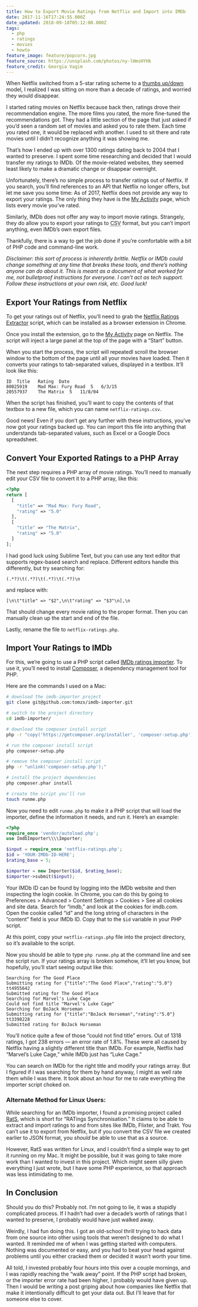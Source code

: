 ```yaml
---
title: How to Export Movie Ratings from Netflix and Import into IMDb
date: 2017-11-16T17:24:55.000Z
date_updated: 2018-09-18T05:12:00.000Z
tags:
  - php
  - ratings
  - movies
  - howto
feature_image: feature/popcorn.jpg
feature_source: https://unsplash.com/photos/ny-lHmsHYHk
feature_credit: Georgia Vagim
---
```


When Netflix switched from a 5-star rating scheme to a [thumbs up/down](https://www.theverge.com/2017/3/16/14952434/netflix-five-star-ratings-going-away-thumbs-up-down) model, I realized I was sitting on more than a decade of ratings, and worried they would disappear.

I started rating movies on Netflix because back then, ratings drove their recommendation engine. The more films you rated, the more fine-tuned the recommendations got. They had a little section of the page that just asked if you’d seen a random set of movies and asked you to rate them. Each time you rated one, it would be replaced with another. I used to sit there and rate movies until I didn’t recognize anything it was showing me.

That’s how I ended up with over 1300 ratings dating back to 2004 that I wanted to preserve. I spent some time researching and decided that I would transfer my ratings to IMDb. Of the movie-related websites, they seemed least likely to make a dramatic change or disappear overnight.

Unfortunately, there’s no simple process to transfer ratings out of Netflix. If you search, you’ll find references to an API that Netflix no longer offers, but let me save you some time: As of 2017, Netflix does not provide any way to export your ratings. The only thing they have is the [My Activity](https://www.netflix.com/MoviesYouveSeen) page, which lists every movie you’ve rated.

Similarly, IMDb does not offer any way to import movie ratings. Strangely, they do allow you to export your ratings to <abbr title="Comma Separated Value">CSV</abbr> format, but you can’t import anything, even IMDb’s own export files.

Thankfully, there is a way to get the job done if you’re comfortable with a bit of PHP code and command-line work.

_Disclaimer: this sort of process is inherently brittle. Netflix or IMDb could change something at any time that breaks these tools, and there’s nothing anyone can do about it. This is meant as a document of what worked for me, not bulletproof instructions for everyone. I can’t act as tech support. Follow these instructions at your own risk, etc. Good luck!_

## Export Your Ratings from Netflix

To get your ratings out of Netflix, you’ll need to grab the [Netflix Ratings Extractor](https://github.com/m5n/netflix-ratings-extractor) script, which can be installed as a browser extension in Chrome.

Once you install the extension, go to the [My Activity](https://www.netflix.com/MoviesYouveSeen) page on Netflix. The script will inject a large panel at the top of the page with a “Start” button.

When you start the process, the script will repeatedl scroll the browser window to the bottom of the page until all your movies have loaded. Then it converts your ratings to tab-separated values, displayed in a textbox. It’ll look like this:

```csv
ID	Title	Rating	Date
80025919	Mad Max: Fury Road	5	6/3/15
20557937	The Matrix	5	11/8/04
```

When the script has finished, you’ll want to copy the contents of that textbox to a new file, which you can name `netflix-ratings.csv`.

Good news! Even if you don’t get any further with these instructions, you’ve now got your ratings backed up. You can import this file into anything that understands tab-separated values, such as Excel or a Google Docs spreadsheet.

## Convert Your Exported Ratings to a PHP Array

The next step requires a PHP array of movie ratings. You’ll need to manually edit your CSV file to convert it to a PHP array, like this:

```php
<?php
return [
  [
    "title" => "Mad Max: Fury Road",
    "rating" => "5.0"
  ],
  [
    "title" => "The Matrix",
    "rating" => "5.0"
  ]
];
```

I had good luck using Sublime Text, but you can use any text editor that supports regex-based search and replace. Different editors handle this differently, but try searching for:

```
(.*?)\t(.*?)\t(.*?)\t(.*?)\n
```

and replace with:

```
[\n\t"title" => "$2",\n\t"rating" => "$3"\n],\n
```

That should change every movie rating to the proper format. Then you can manually clean up the start and end of the file.

Lastly, rename the file to `netflix-ratings.php`.

## Import Your Ratings to IMDb

For this, we’re going to use a PHP script called [IMDb ratings importer](https://github.com/tomzx/imdb-importer). To use it, you’ll need to install [Composer](https://getcomposer.org/), a dependency management tool for PHP.

Here are the commands I used on a Mac:

```bash
# download the imdb-importer project
git clone git@github.com:tomzx/imdb-importer.git

# switch to the project directory
cd imdb-importer/

# download the composer install script
php -r "copy('https://getcomposer.org/installer', 'composer-setup.php');"

# run the composer install script
php composer-setup.php

# remove the composer install script
php -r "unlink('composer-setup.php');"

# install the project dependencies
php composer.phar install

# create the script you'll run
touch runme.php
```

Now you need to edit `runme.php` to make it a PHP script that will load the importer, define the information it needs, and run it. Here’s an example:

```php
<?php
require_once 'vendor/autoload.php';
use ImdbImporter\\\\Importer;

$input = require_once 'netflix-ratings.php';
$id = 'YOUR-IMDb-ID-HERE';
$rating_base = 5;

$importer = new Importer($id, $rating_base);
$importer->submit($input);
```

Your IMDb ID can be found by logging into the IMDb website and then inspecting the login cookie. In Chrome, you can do this by going to Preferences > Advanced > Content Settings > Cookies > See all cookies and site data. Search for “imdb,” and look at the cookies for imdb.com. Open the cookie called “id” and the long string of characters in the “content” field is your IMDb ID. Copy that to the `$id` variable in your PHP script.

At this point, copy your `netflix-ratings.php` file into the project directory, so it’s available to the script.

Now you should be able to type `php runme.php` at the command line and see the script run. If your ratings array is broken somehow, it’ll let you know, but hopefully, you’ll start seeing output like this:

```shell
Searching for The Good Place
Submitting rating for {"title":"The Good Place","rating":"5.0"} tt4955642
Submitted rating for The Good Place
Searching for Marvel's Luke Cage
Could not find title "Marvel's Luke Cage"
Searching for BoJack Horseman
Submitting rating for {"title":"BoJack Horseman","rating":"5.0"} tt3398228
Submitted rating for BoJack Horseman
```

You’ll notice quite a few of those “could not find title” errors. Out of 1318 ratings, I got 238 errors — an error rate of 1.8%. These were all caused by Netflix having a slightly different title than IMDb. For example, Netflix had “Marvel’s Luke Cage,” while IMDb just has “Luke Cage.”

You can search on IMDb for the right title and modify your ratings array. But I figured if I was searching for them by hand anyway, I might as well rate them while I was there. It took about an hour for me to rate everything the importer script choked on.

### Alternate Method for Linux Users:

While searching for an IMDb importer, I found a promising project called [RatS](https://github.com/StegSchreck/RatS), which is short for “RATings Synchronisation.” It claims to be able to extract and import ratings to and from sites like IMDb, Flixter, and Trakt. You can’t use it to export from Netflix, but if you convert the CSV file we created earlier to JSON format, you _should_ be able to use that as a source.

However, RatS was written for Linux, and I couldn’t find a simple way to get it running on my Mac. It might be possible, but it was going to take more work than I wanted to invest in this project. Which might seem silly given everything I just wrote, but I have some PHP experience, so that approach was less intimidating to me.

## In Conclusion

Should you do this? Probably not. I’m not going to lie, it was a stupidly complicated process. If I hadn’t had over a decade’s worth of ratings that I wanted to preserve, I probably would have just walked away.

Weirdly, I had fun doing this. I got an old-school thrill trying to hack data from one source into other using tools that weren’t designed to do what I wanted. It reminded me of when I was getting started with computers. Nothing was documented or easy, and you had to beat your head against problems until you either cracked them or decided it wasn’t worth your time.

All told, I invested probably four hours into this over a couple mornings, and I was rapidly reaching the “walk away” point. If the PHP script had broken, or the importer error rate had been higher, I probably would have given up. Then I would be writing a post griping about how companies like Netflix that make it intentionally difficult to get your data out. But I’ll leave that for someone else to cover.

